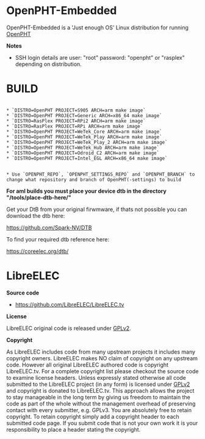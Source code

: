# OpenPHT-Embedded

OpenPHT-Embedded is a 'Just enough OS' Linux distribution for running [OpenPHT](https://github.com/RasPlex/OpenPHT)


**Notes**

* SSH login details are user: "root" password: "openpht" or "rasplex" depending on distribution.

# BUILD

```

* `DISTRO=OpenPHT PROJECT=S905 ARCH=arm make image`
* `DISTRO=OpenPHT PROJECT=Generic ARCH=x86_64 make image`
* `DISTRO=RasPlex PROJECT=RPi2 ARCH=arm make image`
* `DISTRO=RasPlex PROJECT=RPi ARCH=arm make image`
* `DISTRO=OpenPHT PROJECT=WeTek_Core ARCH=arm make image`
* `DISTRO=OpenPHT PROJECT=WeTek_Play ARCH=arm make image`
* `DISTRO=OpenPHT PROJECT=WeTek_Play_2 ARCH=arm make image`
* `DISTRO=OpenPHT PROJECT=WeTek_Hub ARCH=arm make image`
* `DISTRO=OpenPHT PROJECT=Odroid_C2 ARCH=arm make image`
* `DISTRO=OpenPHT PROJECT=Intel_EGL ARCH=x86_64 make image`


* Use `OPENPHT_REPO`, `OPENPHT_SETTINGS_REPO` and `OPENPHT_BRANCH` to change what repository and branch of OpenPHT(-settings) to build
```


**For aml builds you must place your device dtb in the directory "/tools/place-dtb-here/"**




Get your DtB from your original firwmware, if thats not possible you can download the dtb here:

https://github.com/Spark-NV/DTB


To find your required dtb reference here:

https://coreelec.org/dtb/




# LibreELEC

**Source code**

* https://github.com/LibreELEC/LibreELEC.tv






**License**

LibreELEC original code is released under [GPLv2](http://www.gnu.org/licenses/gpl-2.0.html).

**Copyright**

As LibreELEC includes code from many upstream projects it includes many copyright owners. LibreELEC makes NO claim of copyright on any upstream code. However all original LibreELEC authored code is copyright LibreELEC.tv. For a complete copyright list please checkout the source code to examine license headers. Unless expressly stated otherwise all code submitted to the LibreELEC project (in any form) is licensed under [GPLv2](http://www.gnu.org/licenses/gpl-2.0.html) and copyright is donated to LibreELEC.tv. This approach allows the project to stay manageable in the long term by giving us freedom to maintain the code as part of the whole without the management overhead of preserving contact with every submitter, e.g. GPLv3. You are absolutely free to retain copyright. To retain copyright simply add a copyright header to each submitted code page. If you submit code that is not your own work it is your responsibility to place a header stating the copyright.
